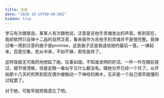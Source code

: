 ```yaml
---
title: 泛音
date: "2010-10-19T00:00:00Z"
hidden: true
---
```

学元有次跟我说，某某人有次跟他说，泛音是吉他手灵魂发出的声音。练到现在，我却依然只会弹十二品的自然泛音，看来我作为吉他手的灵魂并不是很完整。我弹过唯一用到泛音的曲子是promise，这首曲子还是我送给她的最后一首。一弹起来，百感交集，悲从中来，不如不弹，索性放弃了。

这样我就无可救药地想起了她。往事如烟，不知谁发明的好词，一件一件在眼前晃过，细节很清晰，但是定睛一看似乎又什么都没有。跟她分开已经一个月了。从开始那十几天的煎熬到现在偶尔被触动一下神经的麻木，无非是一个自己很早就懂的过程罢了。

对于她，可能早就把我遗忘了吧。